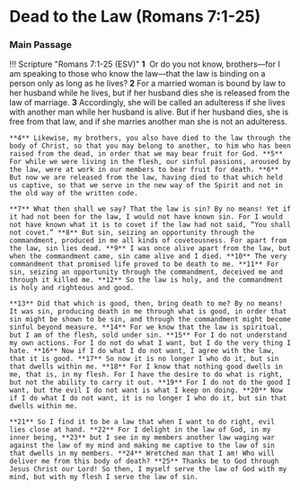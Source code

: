 # Dead to the Law (Romans 7:1-25)

### Main Passage

!!! Scripture "Romans 7:1-25 (ESV)"
    **1**  Or do you not know, brothers—for I am speaking to those who know the law—that the law is binding on a person only as long as he lives? **2** For a married woman is bound by law to her husband while he lives, but if her husband dies she is released from the law of marriage. **3** Accordingly, she will be called an adulteress if she lives with another man while her husband is alive. But if her husband dies, she is free from that law, and if she marries another man she is not an adulteress.  
    
    **4** Likewise, my brothers, you also have died to the law through the body of Christ, so that you may belong to another, to him who has been raised from the dead, in order that we may bear fruit for God. **5** For while we were living in the flesh, our sinful passions, aroused by the law, were at work in our members to bear fruit for death. **6** But now we are released from the law, having died to that which held us captive, so that we serve in the new way of the Spirit and not in the old way of the written code.  
    
    **7** What then shall we say? That the law is sin? By no means! Yet if it had not been for the law, I would not have known sin. For I would not have known what it is to covet if the law had not said, “You shall not covet.” **8** But sin, seizing an opportunity through the commandment, produced in me all kinds of covetousness. For apart from the law, sin lies dead. **9** I was once alive apart from the law, but when the commandment came, sin came alive and I died. **10** The very commandment that promised life proved to be death to me. **11** For sin, seizing an opportunity through the commandment, deceived me and through it killed me. **12** So the law is holy, and the commandment is holy and righteous and good.  
    
    **13** Did that which is good, then, bring death to me? By no means! It was sin, producing death in me through what is good, in order that sin might be shown to be sin, and through the commandment might become sinful beyond measure. **14** For we know that the law is spiritual, but I am of the flesh, sold under sin. **15** For I do not understand my own actions. For I do not do what I want, but I do the very thing I hate. **16** Now if I do what I do not want, I agree with the law, that it is good. **17** So now it is no longer I who do it, but sin that dwells within me. **18** For I know that nothing good dwells in me, that is, in my flesh. For I have the desire to do what is right, but not the ability to carry it out. **19** For I do not do the good I want, but the evil I do not want is what I keep on doing. **20** Now if I do what I do not want, it is no longer I who do it, but sin that dwells within me.  
    
    **21** So I find it to be a law that when I want to do right, evil lies close at hand. **22** For I delight in the law of God, in my inner being, **23** but I see in my members another law waging war against the law of my mind and making me captive to the law of sin that dwells in my members. **24** Wretched man that I am! Who will deliver me from this body of death? **25** Thanks be to God through Jesus Christ our Lord! So then, I myself serve the law of God with my mind, but with my flesh I serve the law of sin.  